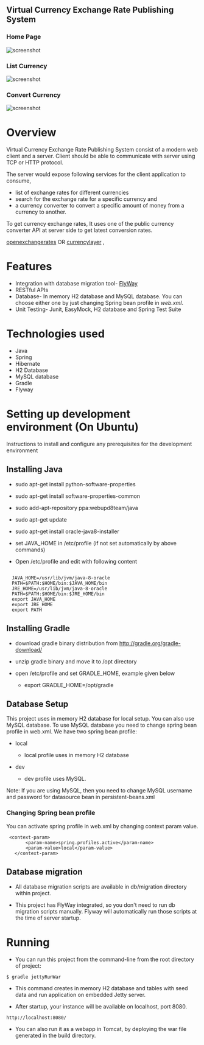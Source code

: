 ## Virtual Currency Exchange Rate Publishing System

### Home Page
![screenshot](https://cloud.githubusercontent.com/assets/1543471/12535017/dbc840be-c299-11e5-98ed-3dd573feb62e.png)

### List Currency
![screenshot](https://cloud.githubusercontent.com/assets/1543471/12535016/dbc7c4ea-c299-11e5-9eeb-9466bdfb3d7e.png)

### Convert Currency
![screenshot](https://cloud.githubusercontent.com/assets/1543471/12535015/dbc6e62e-c299-11e5-914f-7b3900f277e0.png)


# Overview
Virtual Currency Exchange Rate Publishing System consist of a modern web client and a server. 
Client should be able to communicate with server using TCP or HTTP protocol.

The server would expose following services for the client application to consume,

 - list of exchange rates for different currencies
 - search for the exchange rate for a specific currency and 
 - a currency converter to convert a specific amount of money from a currency to another.
 
To get currency exchange rates, It uses one of the public currency converter API at server side to get latest conversion rates.

[openexchangerates](https://openexchangerates.org/signup/free) OR [currencylayer](https://currencylayer.com/documentation) , 

# Features

- Integration with database migration tool- [FlyWay](http://flywaydb.org/)
- RESTful APIs
- Database- In memory H2 database and MySQL database. You can choose either one by just changing Spring bean profile
  in *web.xml*.
- Unit Testing- Junit, EasyMock, H2 database and Spring Test Suite

# Technologies used
 - Java
 - Spring
 - Hibernate
 - H2 Database
 - MySQL database
 - Gradle
 - Flyway

# Setting up development environment (On Ubuntu)
Instructions to install and configure any prerequisites for the development environment

## Installing Java

 - sudo apt-get install python-software-properties
 
 - sudo apt-get install software-properties-common
    
 - sudo add-apt-repository ppa:webupd8team/java
 
 - sudo apt-get update
 
 - sudo apt-get install oracle-java8-installer
 
 - set JAVA_HOME in /etc/profile (if not set automatically by above commands)
 
 - Open /etc/profile and edit with following content
 
  ```
  
    JAVA_HOME=/usr/lib/jvm/java-8-oracle 
    PATH=$PATH:$HOME/bin:$JAVA_HOME/bin
    JRE_HOME=/usr/lib/jvm/java-8-oracle 
    PATH=$PATH:$HOME/bin:$JRE_HOME/bin
    export JAVA_HOME
    export JRE_HOME
    export PATH
```
## Installing Gradle

 - download gradle binary distribution from http://gradle.org/gradle-download/
 
  - unzip gradle binary and move it to /opt directory
  
  - open /etc/profile and set GRADLE_HOME, example given below
   
    - export GRADLE_HOME=/opt/gradle
   
## Database Setup

This project uses in memory H2 database for local setup. You can also use MySQL database. To use MySQL database you need to 
change spring bean profile in web.xml.
We have two spring bean profile:

 - local
    -  local profile uses in memory H2 database
  
 - dev
    - dev profile uses MySQL. 

Note: If you are using MySQL, then you need to change MySQL username and password for datasource bean in persistent-beans.xml

### Changing Spring bean profile
 You can activate spring profile in web.xml by changing context param value.
 
  ```
   <context-param>
         <param-name>spring.profiles.active</param-name>
         <param-value>local</param-value>
     </context-param>
   ``` 
   
## Database migration

 - All database migration scripts are available in db/migration directory within project.
 
 - This project has FlyWay integrated, so you don't need to run db migration scripts manually. Flyway will automatically
 run those scripts at the time of server startup.
 

# Running

  - You can run this project from the command-line from the root directory of project:
 
 ```
 $ gradle jettyRunWar 
 ```
 
 - This command creates in memory H2 database and tables with seed data and run application on embedded Jetty server.


 - After startup, your instance will be available on localhost, port 8080.

```
http://localhost:8080/
```

 - You can also run it as a webapp in Tomcat, by deploying the war file generated in the build directory.



